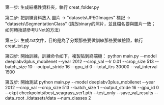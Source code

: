 第一步:
生成結構性資料夾，執行 creat_folder.py

第二步:
把訓練資料放入
圖片 -> "datasets\JPEGImages"
標記 -> "datasets\SegmentationClass" (請放binary的照片，並且檔名要與圖片一致；如何轉換請參考UNet的方法)

第三步:
生成.txt文件，目的是為了分類那些要做訓練那些要做驗證，執行 creat_txt.py

第四步:
開始訓練，訓練命令如下，複製貼到終端機：
python main.py --model deeplabv3plus_mobilenet --year 2012 --crop_val --lr 0.01 --crop_size 513 --batch_size 10 --output_stride 16 --gpu_id 0 --total_itrs 30000 --val_interval 1500

第五步:
開始測試
python main.py --model deeplabv3plus_mobilenet --year 2012 --crop_val --crop_size 513 --batch_size 1 --output_stride 16 --gpu_id 0 --ckpt checkpoints\best_seagrass_ver1.pth --test_only --save_val_results --data_root ./datasets/data --num_classes 2
